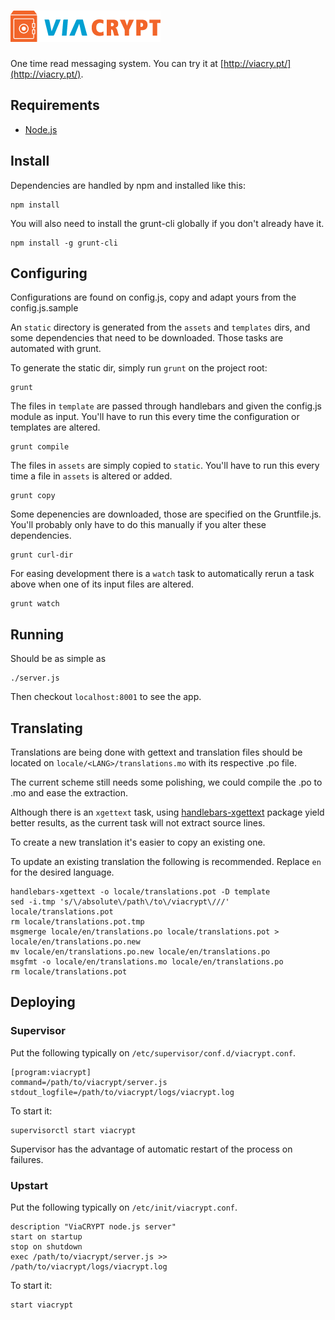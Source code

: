 # ![ViaCRYPT](assets/img/logo.png)

One time read messaging system. You can try it at [http://viacry.pt/](http://viacry.pt/).

Requirements
------------

* [Node.js](http://nodejs.org/)

Install
-------

Dependencies are handled by npm and installed like this:

    npm install

You will also need to install the grunt-cli globally if you don't already have it.

    npm install -g grunt-cli

Configuring
-----------

Configurations are found on config.js, copy and adapt yours from the config.js.sample

An `static` directory is generated from the `assets` and `templates` dirs, and some dependencies
that need to be downloaded. Those tasks are automated with grunt.

To generate the static dir, simply run `grunt` on the project root:

    grunt

The files in `template` are passed through handlebars and given the config.js module as input.
You'll have to run this every time the configuration or templates are altered.

    grunt compile

The files in `assets` are simply copied to `static`. You'll have to run this every time a file
in `assets` is altered or added.

    grunt copy

Some depenencies are downloaded, those are specified on the Gruntfile.js. You'll probably only
have to do this manually if you alter these dependencies.

    grunt curl-dir

For easing development there is a `watch` task to automatically rerun a task above when one of
its input files are altered.

    grunt watch


Running
-------

Should be as simple as

    ./server.js

Then checkout `localhost:8001` to see the app.

Translating
-----------

Translations are being done with gettext and translation files should be located on `locale/<LANG>/translations.mo`
with its respective .po file.

The current scheme still needs some polishing, we could compile the .po to .mo and ease the extraction.

Although there is an `xgettext` task, using [handlebars-xgettext](https://github.com/gmarty/handlebars-xgettext)
package yield better results, as the current task will not extract source lines.

To create a new translation it's easier to copy an existing one.

To update an existing translation the following is recommended. Replace `en` for the desired language.

    handlebars-xgettext -o locale/translations.pot -D template
    sed -i.tmp 's/\/absolute\/path\/to\/viacrypt\///' locale/translations.pot
    rm locale/translations.pot.tmp
    msgmerge locale/en/translations.po locale/translations.pot > locale/en/translations.po.new
    mv locale/en/translations.po.new locale/en/translations.po
    msgfmt -o locale/en/translations.mo locale/en/translations.po
    rm locale/translations.pot


Deploying
---------

### Supervisor

Put the following typically on `/etc/supervisor/conf.d/viacrypt.conf`.

    [program:viacrypt]
    command=/path/to/viacrypt/server.js
    stdout_logfile=/path/to/viacrypt/logs/viacrypt.log

To start it:

    supervisorctl start viacrypt

Supervisor has the advantage of automatic restart of the process on failures.

### Upstart

Put the following typically on `/etc/init/viacrypt.conf`.

    description "ViaCRYPT node.js server"
    start on startup
    stop on shutdown
    exec /path/to/viacrypt/server.js >> /path/to/viacrypt/logs/viacrypt.log

To start it:

    start viacrypt
